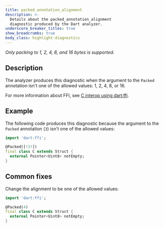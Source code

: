 ```yaml
---
title: packed_annotation_alignment
description: >-
  Details about the packed_annotation_alignment
  diagnostic produced by the Dart analyzer.
underscore_breaker_titles: true
show_breadcrumbs: true
body_class: highlight-diagnostics
---
```


_Only packing to 1, 2, 4, 8, and 16 bytes is supported._

## Description

The analyzer produces this diagnostic when the argument to the `Packed`
annotation isn't one of the allowed values: 1, 2, 4, 8, or 16.

For more information about FFI, see [C interop using dart:ffi][ffi].

## Example

The following code produces this diagnostic because the argument to the
`Packed` annotation (`3`) isn't one of the allowed values:

```dart
import 'dart:ffi';

@Packed([!3!])
final class C extends Struct {
  external Pointer<Uint8> notEmpty;
}
```

## Common fixes

Change the alignment to be one of the allowed values:

```dart
import 'dart:ffi';

@Packed(4)
final class C extends Struct {
  external Pointer<Uint8> notEmpty;
}
```

[ffi]: /interop/c-interop
